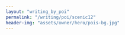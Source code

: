 ```yaml
---
layout: "writing_by_poi"
permalink: "/writing/poi/scenic12"
header-img: "assets/owner/hero/pois-bg.jpg"
---
```

